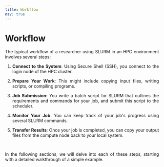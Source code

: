 ```yaml
---
title: Workflow
nav: true
---
```


# Workflow

<div align="justify">
The typical workflow of a researcher using SLURM in an HPC environment involves several steps:
<br> <!-- Blank line -->

1. **Connect to the System**: Using Secure Shell (SSH), you connect to the login node of the HPC cluster.

2. **Prepare Your Work**: This might include copying input files, writing scripts, or compiling programs.

3. **Job Submission**: You write a batch script for SLURM that outlines the requirements and commands for your job, and submit this script to the scheduler.

4. **Monitor Your Job**: You can keep track of your job's progress using several SLURM commands.

5. **Transfer Results**: Once your job is completed, you can copy your output files from the compute node back to your local system.

<br> <!-- Blank line -->

In the following sections, we will delve into each of these steps, starting with a detailed walkthrough of a simple example.

</div>

